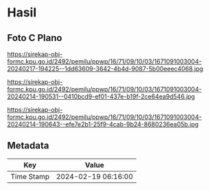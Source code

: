 # Hasil

## Foto C Plano

https://sirekap-obj-formc.kpu.go.id/2492/pemilu/ppwp/16/71/09/10/03/1671091003004-20240217-194225--1dd63609-3642-4b4d-9087-5b00eeec4068.jpg

https://sirekap-obj-formc.kpu.go.id/2492/pemilu/ppwp/16/71/09/10/03/1671091003004-20240214-190531--0410bcd9-ef01-437e-b19f-2ce64ea9d546.jpg

https://sirekap-obj-formc.kpu.go.id/2492/pemilu/ppwp/16/71/09/10/03/1671091003004-20240214-190643--efe7e2b1-25f9-4cab-9b24-8680236ea05b.jpg


## Metadata

| Key        | Value               |
| ---------- | ------------------- |
| Time Stamp | 2024-02-19 06:16:00 |



